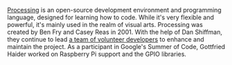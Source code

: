 [Processing](https://processing.org/) is an open-source development environment and programming language, designed for learning how to code. While it's very flexible and powerful, it's mainly used in the realm of visual arts. Processing was created by Ben Fry and Casey Reas in 2001. With the help of Dan Shiffman, they continue to lead [a team of volunteer developers](https://processing.org/people/) to enhance and maintain the project. As a participant in Google's Summer of Code, Gottfried Haider worked on Raspberry Pi support and the GPIO libraries.
